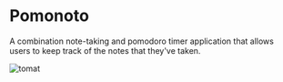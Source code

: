 # Pomonoto
A combination note-taking and pomodoro timer application that allows users to keep track of the notes that they've taken.

![tomat](https://github.com/greenteaisgreat/Pomonoto/assets/49956464/b2bd86ee-43df-4ffd-8db6-fc8d7bf57401)
